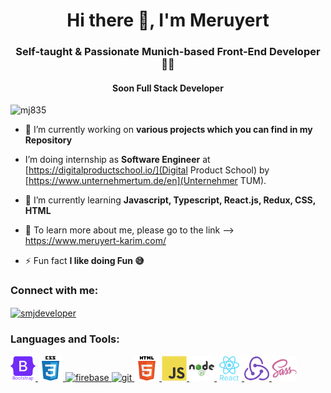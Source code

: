 <!--
**meruyert93/meruyert93** is a ✨ _special_ ✨ repository because its `README.md` (this file) appears on your GitHub profile.

Here are some ideas to get you started:

- 🔭 I’m currently working on ...
- 🌱 I’m currently learning ...
- 👯 I’m looking to collaborate on ...
- 🤔 I’m looking for help with ...
- 💬 Ask me about ...
- 📫 How to reach me: ...
- 😄 Pronouns: ...
- ⚡ Fun fact: ...
-->

<h1 align="center">Hi there 👋, I'm Meruyert</h1>
<h3 align="center">Self-taught & Passionate Munich-based Front-End Developer 👩‍💻</h3>
<h4 align="center">Soon Full Stack Developer</h4>

<p align="left"> <img src="https://komarev.com/ghpvc/?username=mj835&label=Profile%20views&color=0e75b6&style=flat" alt="mj835" /> </p>

- 🔭 I’m currently working on **various projects which you can find in my **Repository**** 
-    I’m doing internship as **Software Engineer** at [https://digitalproductschool.io/](Digital Product School) by [https://www.unternehmertum.de/en](Unternehmer TUM).
- 🌱 I’m currently learning **Javascript, Typescript, React.js, Redux, CSS, HTML**	 

- 📄 To learn more about me, please go to the link --> <a href="https://www.meruyert-karim.com/" target="_blank"> https://www.meruyert-karim.com/ </a>

- ⚡ Fun fact **I like doing Fun 😅**	

<h3 align="left">Connect with me:</h3>
<p align="left">
 <a href="https://www.linkedin.com/in/meruyert-karim/" target="_blank"><img align="center" src="https://cdn.jsdelivr.net/npm/simple-icons@3.0.1/icons/linkedin.svg" alt="smjdeveloper" height="30" width="40" /></a>
</p>

<p align="left">
<h3 align="left">Languages and Tools:</h3>
<p align="left"> 
 <a href="https://getbootstrap.com" target="_blank"> <img src="https://raw.githubusercontent.com/devicons/devicon/master/icons/bootstrap/bootstrap-plain-wordmark.svg" alt="bootstrap" width="40" height="40"/> </a> 
 <a href="https://www.w3schools.com/css/" target="_blank"> <img src="https://raw.githubusercontent.com/devicons/devicon/master/icons/css3/css3-original-wordmark.svg" alt="css3" width="40" height="40"/> </a> 
 <a href="https://firebase.google.com/" target="_blank"> <img src="https://www.vectorlogo.zone/logos/firebase/firebase-icon.svg" alt="firebase" width="40" height="40"/> </a> <a href="https://git-scm.com/" target="_blank"> <img src="https://www.vectorlogo.zone/logos/git-scm/git-scm-icon.svg" alt="git" width="40" height="40"/> </a> 
 <a href="https://www.w3.org/html/" target="_blank"> <img src="https://raw.githubusercontent.com/devicons/devicon/master/icons/html5/html5-original-wordmark.svg" alt="html5" width="40" height="40"/> </a> <a href="https://developer.mozilla.org/en-US/docs/Web/JavaScript" target="_blank"> <img src="https://raw.githubusercontent.com/devicons/devicon/master/icons/javascript/javascript-original.svg" alt="javascript" width="40" height="40"/> </a> 
 <a href="https://nodejs.org" target="_blank"> <img src="https://raw.githubusercontent.com/devicons/devicon/master/icons/nodejs/nodejs-original-wordmark.svg" alt="nodejs" width="40" height="40"/> </a> 
 <a href="https://reactjs.org/" target="_blank"> <img src="https://raw.githubusercontent.com/devicons/devicon/master/icons/react/react-original-wordmark.svg" alt="react" width="40" height="40"/> </a> 
 <a href="https://redux.js.org" target="_blank"> <img src="https://raw.githubusercontent.com/devicons/devicon/master/icons/redux/redux-original.svg" alt="redux" width="40" height="40"/> </a> 
 <a href="https://sass-lang.com" target="_blank"> <img src="https://raw.githubusercontent.com/devicons/devicon/master/icons/sass/sass-original.svg" alt="sass" width="40" height="40"/> </a> 
</p>
</p>
